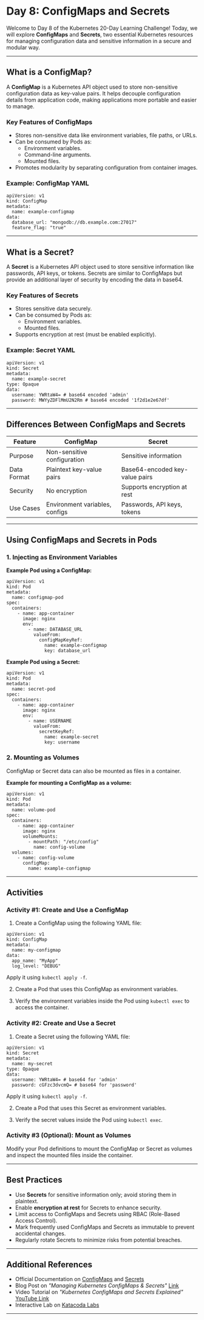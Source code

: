 
# Day 8: ConfigMaps and Secrets

Welcome to Day 8 of the Kubernetes 20-Day Learning Challenge! Today, we will explore **ConfigMaps** and **Secrets**, two essential Kubernetes resources for managing configuration data and sensitive information in a secure and modular way.

---

## **What is a ConfigMap?**

A **ConfigMap** is a Kubernetes API object used to store non-sensitive configuration data as key-value pairs. It helps decouple configuration details from application code, making applications more portable and easier to manage.

### **Key Features of ConfigMaps**
- Stores non-sensitive data like environment variables, file paths, or URLs.
- Can be consumed by Pods as:
    - Environment variables.
    - Command-line arguments.
    - Mounted files.
- Promotes modularity by separating configuration from container images.

### **Example: ConfigMap YAML**

```
apiVersion: v1
kind: ConfigMap
metadata:
  name: example-configmap
data:
  database_url: "mongodb://db.example.com:27017"
  feature_flag: "true"
```

---

## **What is a Secret?**

A **Secret** is a Kubernetes API object used to store sensitive information like passwords, API keys, or tokens. Secrets are similar to ConfigMaps but provide an additional layer of security by encoding the data in base64.

### **Key Features of Secrets**
- Stores sensitive data securely.
- Can be consumed by Pods as:
    - Environment variables.
    - Mounted files.
- Supports encryption at rest (must be enabled explicitly).

### **Example: Secret YAML**

```
apiVersion: v1
kind: Secret
metadata:
  name: example-secret
type: Opaque
data:
  username: YWRtaW4= # base64 encoded 'admin'
  password: MWYyZDFlMmU2N2Rm # base64 encoded '1f2d1e2e67df'
```

---

## **Differences Between ConfigMaps and Secrets**

| Feature                  | ConfigMap                       | Secret                           |
|--------------------------|----------------------------------|----------------------------------|
| Purpose                  | Non-sensitive configuration     | Sensitive information           |
| Data Format              | Plaintext key-value pairs       | Base64-encoded key-value pairs  |
| Security                 | No encryption                  | Supports encryption at rest     |
| Use Cases                | Environment variables, configs  | Passwords, API keys, tokens     |

---

## **Using ConfigMaps and Secrets in Pods**

### **1. Injecting as Environment Variables**
**Example Pod using a ConfigMap:**

```
apiVersion: v1
kind: Pod
metadata:
  name: configmap-pod
spec:
  containers:
    - name: app-container
      image: nginx
      env:
        - name: DATABASE_URL
          valueFrom:
            configMapKeyRef:
              name: example-configmap
              key: database_url
```

**Example Pod using a Secret:**

```
apiVersion: v1
kind: Pod
metadata:
  name: secret-pod
spec:
  containers:
    - name: app-container
      image: nginx
      env:
        - name: USERNAME
          valueFrom:
            secretKeyRef:
              name: example-secret
              key: username
```

### **2. Mounting as Volumes**
ConfigMap or Secret data can also be mounted as files in a container.

**Example for mounting a ConfigMap as a volume:**

```
apiVersion: v1
kind: Pod
metadata:
  name: volume-pod
spec:
  containers:
    - name: app-container
      image: nginx
      volumeMounts:
        - mountPath: "/etc/config"
          name: config-volume
  volumes:
    - name: config-volume
      configMap:
        name: example-configmap
```

---

## **Activities**

### Activity #1: Create and Use a ConfigMap
1. Create a ConfigMap using the following YAML file:

```
apiVersion: v1
kind: ConfigMap
metadata:
  name: my-configmap
data:
  app_name: "MyApp"
  log_level: "DEBUG"
```

Apply it using `kubectl apply -f`.

2. Create a Pod that uses this ConfigMap as environment variables.

3. Verify the environment variables inside the Pod using `kubectl exec` to access the container.

### Activity #2: Create and Use a Secret
1. Create a Secret using the following YAML file:

```
apiVersion: v1
kind: Secret
metadata:
  name: my-secret
type: Opaque
data:
  username: YWRtaW4= # base64 for 'admin'
  password: cGFzc3dvcmQ= # base64 for 'password'
```

Apply it using `kubectl apply -f`.

2. Create a Pod that uses this Secret as environment variables.

3. Verify the secret values inside the Pod using `kubectl exec`.

### Activity #3 (Optional): Mount as Volumes
Modify your Pod definitions to mount the ConfigMap or Secret as volumes and inspect the mounted files inside the container.

---

## **Best Practices**

- Use **Secrets** for sensitive information only; avoid storing them in plaintext.
- Enable **encryption at rest** for Secrets to enhance security.
- Limit access to ConfigMaps and Secrets using RBAC (Role-Based Access Control).
- Mark frequently used ConfigMaps and Secrets as immutable to prevent accidental changes.
- Regularly rotate Secrets to minimize risks from potential breaches.

---

## **Additional References**

- Official Documentation on [ConfigMaps](https://kubernetes.io/docs/concepts/configuration/configmap/) and [Secrets](https://kubernetes.io/docs/concepts/configuration/secret/)
- Blog Post on *"Managing Kubernetes ConfigMaps & Secrets"* [Link](https://www.getambassador.io/blog/kubernetes-configurations-secrets-configmaps)
- Video Tutorial on *"Kubernetes ConfigMaps and Secrets Explained"* [YouTube Link](https://www.youtube.com/watch?v=6df7O7mJXzI)
- Interactive Lab on [Katacoda Labs](https://www.katacoda.com/courses/kubernetes)

---
